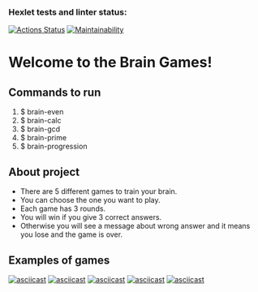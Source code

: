 ### Hexlet tests and linter status:
[![Actions Status](https://github.com/Polina017/python-project-lvl1/workflows/hexlet-check/badge.svg)](https://github.com/Polina017/python-project-lvl1/actions)
[![Maintainability](https://api.codeclimate.com/v1/badges/a99a88d28ad37a79dbf6/maintainability)](https://codeclimate.com/github/codeclimate/codeclimate/maintainability)
# **Welcome to the Brain Games!**
## Commands to run
1. $ brain-even
2. $ brain-calc
3. $ brain-gcd
4. $ brain-prime
5. $ brain-progression
## About project
+  There are 5 different games to train your brain.
+  You can choose the one you want to play.
+  Each game has 3 rounds.
+  You will win if you give 3 correct answers.
+  Otherwise you will see a message about wrong answer and it means you lose and the game is over.
## Examples of games
[![asciicast](https://asciinema.org/a/e5qrbRCSuV6PZFhXmLqCpKn5t.svg)](https://asciinema.org/a/e5qrbRCSuV6PZFhXmLqCpKn5t)
[![asciicast](https://asciinema.org/a/a3QvILSXzgwFCGltZPcakIHMG.svg)](https://asciinema.org/a/a3QvILSXzgwFCGltZPcakIHMG)
[![asciicast](https://asciinema.org/a/RBAnSppAuyLw9yZXbG0XcbLJe.svg)](https://asciinema.org/a/RBAnSppAuyLw9yZXbG0XcbLJe)
[![asciicast](https://asciinema.org/a/io6MXUmZzjiwfZXNmlWeim10J.svg)](https://asciinema.org/a/io6MXUmZzjiwfZXNmlWeim10J)
[![asciicast](https://asciinema.org/a/73aQSCxu7gniKJlqSZRBlo9wu.svg)](https://asciinema.org/a/73aQSCxu7gniKJlqSZRBlo9wu)
